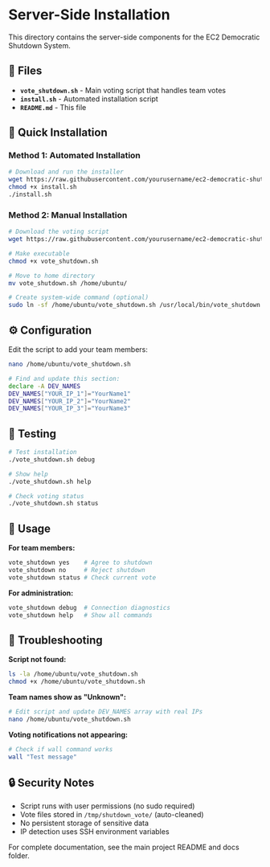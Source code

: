 # Server-Side Installation

This directory contains the server-side components for the EC2 Democratic Shutdown System.

## 📁 Files

- **`vote_shutdown.sh`** - Main voting script that handles team votes
- **`install.sh`** - Automated installation script  
- **`README.md`** - This file

## 🚀 Quick Installation

### Method 1: Automated Installation

```bash
# Download and run the installer
wget https://raw.githubusercontent.com/yourusername/ec2-democratic-shutdown/main/server/install.sh
chmod +x install.sh
./install.sh
```

### Method 2: Manual Installation

```bash
# Download the voting script
wget https://raw.githubusercontent.com/yourusername/ec2-democratic-shutdown/main/server/vote_shutdown.sh

# Make executable
chmod +x vote_shutdown.sh

# Move to home directory
mv vote_shutdown.sh /home/ubuntu/

# Create system-wide command (optional)
sudo ln -sf /home/ubuntu/vote_shutdown.sh /usr/local/bin/vote_shutdown
```

## ⚙️ Configuration

Edit the script to add your team members:

```bash
nano /home/ubuntu/vote_shutdown.sh

# Find and update this section:
declare -A DEV_NAMES
DEV_NAMES["YOUR_IP_1"]="YourName1"
DEV_NAMES["YOUR_IP_2"]="YourName2"  
DEV_NAMES["YOUR_IP_3"]="YourName3"
```

## 🧪 Testing

```bash
# Test installation
./vote_shutdown.sh debug

# Show help
./vote_shutdown.sh help

# Check voting status
./vote_shutdown.sh status
```

## 📖 Usage

**For team members:**
```bash
vote_shutdown yes    # Agree to shutdown
vote_shutdown no     # Reject shutdown
vote_shutdown status # Check current vote
```

**For administration:**
```bash
vote_shutdown debug  # Connection diagnostics
vote_shutdown help   # Show all commands
```

## 🔧 Troubleshooting

**Script not found:**
```bash
ls -la /home/ubuntu/vote_shutdown.sh
chmod +x /home/ubuntu/vote_shutdown.sh
```

**Team names show as "Unknown":**
```bash
# Edit script and update DEV_NAMES array with real IPs
nano /home/ubuntu/vote_shutdown.sh
```

**Voting notifications not appearing:**
```bash
# Check if wall command works
wall "Test message"
```

## 🔒 Security Notes

- Script runs with user permissions (no sudo required)
- Vote files stored in `/tmp/shutdown_vote/` (auto-cleaned)
- No persistent storage of sensitive data
- IP detection uses SSH environment variables

For complete documentation, see the main project README and docs folder.